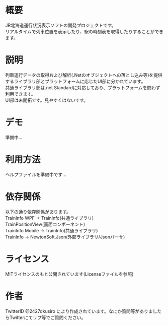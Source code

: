 # 概要
JR北海道運行状況表示ソフトの開発プロジェクトです。  
リアルタイムで列車位置を表示したり、駅の時刻表を取得したりすることができます。

# 説明
列車運行データの取得および解析(.Netのオブジェクトへの落とし込み等)を提供するライブラリ部とプラットフォームに応じたUI部に分かれています。  
共通ライブラリ部は.net Standardに対応しており、プラットフォームを問わず利用できます。  
UI部は未開拓です。見やすくはないです。

# デモ
準備中...

# 利用方法
ヘルプファイルを準備中です...

# 依存関係
以下の通り依存関係があります。  
TrainInfo WPF    → TrainInfo(共通ライブラリ)  
                   TrainPositionView(画面コンポーネント)  
TrainInfo Mobile → TrainInfo(共通ライブラリ)  
TrainInfo        → NewtonSoft.Json(外部ライブラリ/Jsonパーサ)  

# ライセンス
MITライセンスのもと公開されています(Licenseファイルを参照)

# 作者
TwitterID @2427dkusiro により作成されています。なにか質問等がありましたらTwitterにてリプ等でご質問ください。
